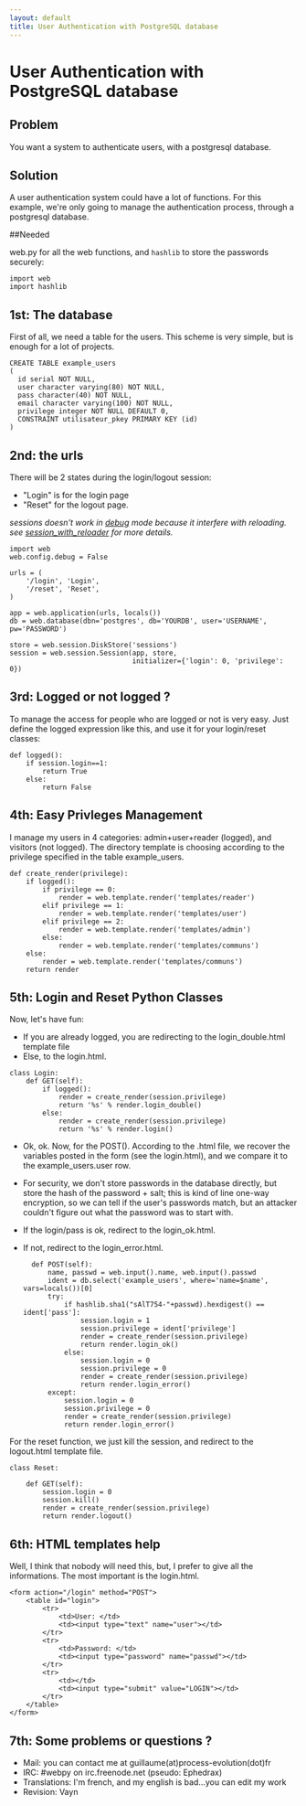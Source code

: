 ```yaml
---
layout: default
title: User Authentication with PostgreSQL database
---
```


# User Authentication with PostgreSQL database

## Problem

You want a system to authenticate users, with a postgresql database.

## Solution

A user authentication system could have a lot of functions. For this example, we're only going to manage the authentication process, through a postgresql database.

##Needed

web.py for all the web functions, and `hashlib` to store the passwords securely:

	import web
	import hashlib

## 1st: The database

First of all, we need a table for the users. This scheme is very simple, but is enough for a lot of projects.

	CREATE TABLE example_users
	(
	  id serial NOT NULL,
	  user character varying(80) NOT NULL,
	  pass character(40) NOT NULL,
	  email character varying(100) NOT NULL,
	  privilege integer NOT NULL DEFAULT 0,
	  CONSTRAINT utilisateur_pkey PRIMARY KEY (id)
	)

## 2nd: the urls

There will be 2 states during the login/logout session:

- "Login" is for the login page
- "Reset" for the logout page.

*sessions doesn't work in [debug](./tutorial#developing) mode because it interfere with reloading. see [session_with_reloader](session_with_reloader) for more details.*

```
import web
web.config.debug = False
	
urls = (
    '/login', 'Login',
    '/reset', 'Reset',
)

app = web.application(urls, locals())
db = web.database(dbn='postgres', db='YOURDB', user='USERNAME', pw='PASSWORD')
	
store = web.session.DiskStore('sessions')
session = web.session.Session(app, store,
                              initializer={'login': 0, 'privilege': 0})
```

## 3rd: Logged or not logged ?

To manage the access for people who are logged or not is very easy. Just define the logged expression like this, and use it for your login/reset classes:

```
def logged():
    if session.login==1:
        return True
    else:
        return False
```

## 4th: Easy Privleges Management

I manage my users in 4 categories: admin+user+reader (logged), and visitors (not logged). The directory template is choosing according to the privilege specified in the table example_users.

```
def create_render(privilege):
    if logged():
        if privilege == 0:
            render = web.template.render('templates/reader')
        elif privilege == 1:
            render = web.template.render('templates/user')
        elif privilege == 2:
            render = web.template.render('templates/admin')
        else:
            render = web.template.render('templates/communs')
    else:
        render = web.template.render('templates/communs')
    return render
```

	
## 5th: Login and Reset Python Classes

Now, let's have fun:

- If you are already logged, you are redirecting to the login_double.html template file
- Else, to the login.html.

```
class Login:
    def GET(self):
        if logged():
            render = create_render(session.privilege)
            return '%s' % render.login_double()
        else:
            render = create_render(session.privilege)
            return '%s' % render.login()
```

- Ok, ok. Now, for the POST(). According to the .html file, we recover the variables posted in the form (see the login.html), and we compare it to the example_users.user row.
- For security, we don't store passwords in the database directly, but store the hash of the password + salt; this is kind of line one-way encryption, so we can tell if the user's passwords match, but an attacker couldn't figure out what the password was to start with.
- If the login/pass is ok, redirect to the login_ok.html.
- If not, redirect to the login_error.html.

	    def POST(self):
	        name, passwd = web.input().name, web.input().passwd
	        ident = db.select('example_users', where='name=$name', vars=locals())[0]
	        try:
	            if hashlib.sha1("sAlT754-"+passwd).hexdigest() == ident['pass']:
	                session.login = 1
	                session.privilege = ident['privilege']
	                render = create_render(session.privilege)
	                return render.login_ok()
	            else:
	                session.login = 0
	                session.privilege = 0
	                render = create_render(session.privilege)
	                return render.login_error()
	        except:
	            session.login = 0
	            session.privilege = 0
	            render = create_render(session.privilege)
	            return render.login_error()


For the reset function, we just kill the session, and redirect to the logout.html template file.

	class Reset:
	
	    def GET(self):
	        session.login = 0
	        session.kill()
	        render = create_render(session.privilege)
	        return render.logout()


## 6th: HTML templates help
Well, I think that nobody will need this, but, I prefer to give all the informations. The most important is the login.html.

	<form action="/login" method="POST">
		<table id="login">
			<tr>
				<td>User: </td>
				<td><input type="text" name="user"></td>
			</tr>
			<tr>
				<td>Password: </td>
				<td><input type="password" name="passwd"></td>
			</tr>
			<tr>
				<td></td>
				<td><input type="submit" value="LOGIN"></td>
			</tr>
		</table>
	</form>

## 7th: Some problems or questions ?

- Mail: you can contact me at guillaume(at)process-evolution(dot)fr
- IRC: #webpy on irc.freenode.net (pseudo: Ephedrax)
- Translations: I'm french, and my english is bad...you can edit my work
- Revision: Vayn <vayn at vayn dot de>
